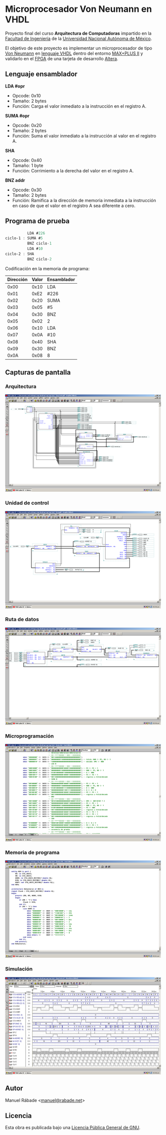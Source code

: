 Microprocesador Von Neumann en VHDL
===================================

Proyecto final del curso **Arquitectura de Computadoras** impartido en
la [Facultad de Ingeniería](http://ingenieria.unam.mx) de la
[Universidad Nacional Autónoma de México](http://unam.mx).

El objetivo de este proyecto es implementar un microprocesador de tipo
[Von Neumann](http://es.wikipedia.org/wiki/Arquitectura_de_von_Neumann)
en [lenguaje VHDL](http://es.wikipedia.org/wiki/VHDL) dentro del
entorno [MAX+PLUS
II](http://www.altera.com/support/software/sof-maxplus2.html) y
validarlo en el
[FPGA](http://es.wikipedia.org/wiki/Field_Programmable_Gate_Array) de
una tarjeta de desarrollo [Altera](http://www.altera.com/).

Lenguaje ensamblador
--------------------

**LDA #opr**

- Opcode: 0x10
- Tamaño: 2 bytes
- Función: Carga el valor inmediato a la instrucción en el registro A.

**SUMA #opr**

- Opcode: 0x20
- Tamaño: 2 bytes
- Función: Suma el valor inmediato a la instrucción al valor en el registro A.

**SHA**

- Opcode: 0x40
- Tamaño: 1 byte
- Función: Corrimiento a la derecha del valor en el registro A.

**BNZ addr**

- Opcode: 0x30
- Tamaño: 2 bytes
- Función: Ramifica a la dirección de memoria inmediata a la instrucción en caso
de que el valor en el registro A sea diferente a cero.

Programa de prueba
------------------

```nasm
          LDA #226
ciclo-1	: SUMA #5
          BNZ ciclo-1
          LDA #10
ciclo-2	: SHA
          BNZ ciclo-2
```

Codificación en la memoria de programa:

Dirección | Valor | Ensamblador
--------- | ----- | -----------
0x00 | 0x10 | LDA
0x01 | 0xE2 | #226
0x02 | 0x20 | SUMA
0x03 | 0x05 | #5
0x04 | 0x30 | BNZ
0x05 | 0x02 | 2
0x06 | 0x10 | LDA
0x07 | 0x0A | #10
0x08 | 0x40 | SHA
0x09 | 0x30 | BNZ
0x0A | 0x08 | 8

Capturas de pantalla
--------------------

### Arquitectura

![Arquitectura](img/arch.png "Arquitectura")

### Unidad de control

![Unidad de control](img/cu.png "Unidad de control")

### Ruta de datos

![Ruta de datos](img/datapath.png "Ruta de datos")

### Microprogramación

![Microprogramación](img/rom.png "Microprogramación")

### Memoria de programa

![Memoria de programa](img/mem.png "Memoria de programa")

### Simulación

![Simulación](img/sim.png "Simulación")

Autor
-----

Manuel Rábade <[manuel@rabade.net](mailto:manuel@rabade.net)>

Licencia
--------

Esta obra es publicada bajo una [Licencia Pública General de GNU](LICENSE.txt).
